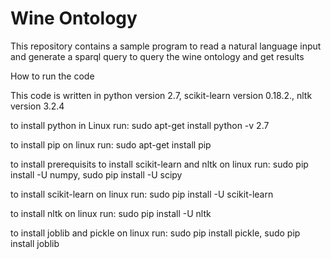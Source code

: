 # Wine Ontology
This repository contains a sample program to read a natural language input and generate a sparql query to query the wine ontology and get results

How to run the code

This code is written in python version 2.7, scikit-learn version 0.18.2., nltk version 3.2.4

to install python in Linux run:
sudo apt-get install python -v 2.7

to install pip on linux run:
sudo apt-get install pip

to install prerequisits to install scikit-learn and nltk on linux run:
sudo pip install -U numpy,
sudo pip install -U scipy

to install scikit-learn on linux run:
sudo pip install -U scikit-learn

to install nltk on linux run:
sudo pip install -U nltk

to install joblib and pickle on linux run:
sudo pip install pickle,
sudo pip install joblib
